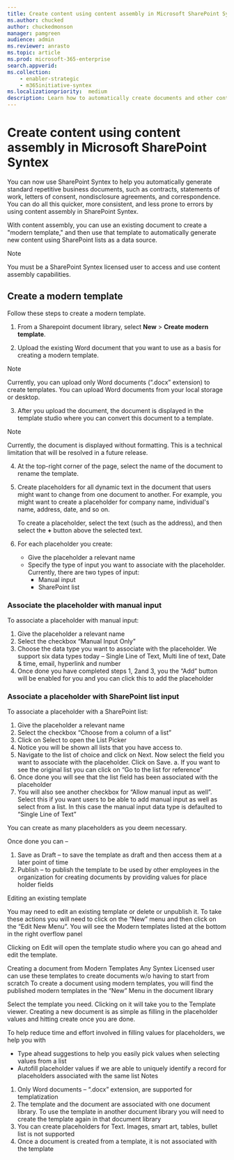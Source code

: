 ```yaml
---
title: Create content using content assembly in Microsoft SharePoint Syntex
ms.author: chucked
author: chuckedmonson
manager: pamgreen
audience: admin
ms.reviewer: anrasto
ms.topic: article
ms.prod: microsoft-365-enterprise
search.appverid: 
ms.collection: 
    - enabler-strategic
    - m365initiative-syntex
ms.localizationpriority:  medium
description: Learn how to automatically create documents and other content using content assembly in Microsoft SharePoint Syntex.
---
```


# Create content using content assembly in Microsoft SharePoint Syntex

You can now use SharePoint Syntex to help you automatically generate standard repetitive business documents, such as contracts, statements of work, letters of consent, nondisclosure agreements, and correspondence. You can do all this quicker, more consistent, and less prone to errors by using content assembly in SharePoint Syntex.

With content assembly, you can use an existing document to create a "modern template," and then use that template to automatically generate new content using SharePoint lists as a data source.

> [!NOTE]
> You must be a SharePoint Syntex licensed user to access and use content assembly capabilities.

## Create a modern template

Follow these steps to create a modern template.

1. From a Sharepoint document library, select **New** > **Create modern template**. 
 

2. Upload the existing Word document that you want to use as a basis for creating a modern template. 

> [!NOTE]
> Currently, you can upload only Word documents (“.docx” extension) to create templates. You can upload Word documents from your local storage or desktop.
  

3. After you upload the document, the document is displayed in the template studio where you can convert this document to a template.

> [!NOTE]
> Currently, the document is displayed without formatting. This is a technical limitation that will be resolved in a future release.


4. At the top-right corner of the page, select the name of the document to rename the template.

5. Create placeholders for all dynamic text in the document that users might want to change from one document to another. For example, you might want to create a placeholder for company name, individual's name, address, date, and so on.

    To create a placeholder, select the text (such as the address), and then select the **+** button above the selected text.
 

6. For each placeholder you create:
   - Give the placeholder a relevant name
   - Specify the type of input you want to associate with the placeholder. Currently, there are two types of input:
        - Manual input
        - SharePoint list

### Associate the placeholder with manual input 

To associate a placeholder with manual input:

1)	Give the placeholder a relevant name
2)	Select the checkbox “Manual Input Only”
3)	Choose the data type you want to associate with the placeholder. We support six data types today – Single Line of Text, Multi line of text, Date & time, email, hyperlink and number
4)	Once done you have completed steps 1, 2and 3, you the “Add” button will be enabled for you and you can click this to add the placeholder

 

### Associate a placeholder with SharePoint list input 

To associate a placeholder with a SharePoint list:

1)	Give the placeholder a relevant name
2)	Select the checkbox “Choose from a column of a list”
3)	Click on Select to open the List Picker
4)	Notice you will be shown all lists that you have access to.
5)	Navigate to the list of choice and click on Next. Now select the field you want to associate with the placeholder. Click on Save. 
a.	If you want to see the original list you can click on “Go to the list for reference”
6)	Once done you will see that the list field has been associated with the placeholder
7)	You will also see another checkbox for “Allow manual input as well”. Select this if you want users to be able to add manual input as well as select from a list. In this case the manual input data type is defaulted to “Single Line of Text”
 
 

 
 
You can create as many placeholders as you deem necessary. 

Once done you can – 
1)	Save as Draft – to save the template as draft and then access them at a later point of time
2)	Publish – to publish the template to be used by other employees in the organization for creating documents by providing values for place holder fields

Editing an existing template

You may need to edit an existing template or delete or unpublish it.
To take these actions you will need to click on the “New” menu and then click on the “Edit New Menu”. You will see the Modern templates listed at the bottom in the right overflow panel
 
 
Clicking on Edit will open the template studio where you can go ahead and edit the template.

Creating a document from Modern Templates
Any Syntex Licensed user can use these templates to create documents w/o having to start from scratch
To create a document using modern templates, you will find the published modern templates in the “New” Menu in the document library
 

Select the template you need. Clicking on it will take you to the Template viewer. Creating a new document is as simple as filling in the placeholder values and hitting create once you are done.
 
To help reduce time and effort involved in filling values for placeholders, we help you with
-	Type ahead suggestions to help you easily pick values when selecting values from a list
-	Autofill placeholder values if we are able to uniquely identify a record for placeholders associated with the same list
Notes
1)	Only Word documents – “.docx” extension, are supported for templatization 
2)	The template and the document are associated with one document library. To use the template in another document library you will need to create the template again in that document library
3)	You can create placeholders for Text. Images, smart art, tables, bullet list is not supported
4)	Once a document is created from a template, it is not associated with the template


 
